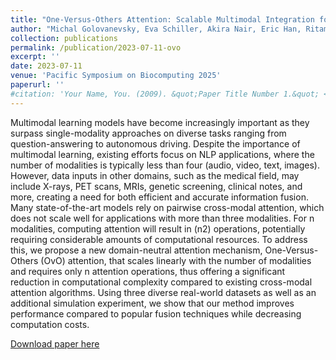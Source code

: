 ```yaml
---
title: "One-Versus-Others Attention: Scalable Multimodal Integration for Biomedical Data"
author: "Michal Golovanevsky, Eva Schiller, Akira Nair, Eric Han, Ritambhara Singh, Carsten Eickhoff"
collection: publications
permalink: /publication/2023-07-11-ovo
excerpt: ''
date: 2023-07-11
venue: 'Pacific Symposium on Biocomputing 2025'
paperurl: ''
#citation: 'Your Name, You. (2009). &quot;Paper Title Number 1.&quot; <i>Journal 1</i>. 1(1).'
---
```

Multimodal learning models have become increasingly important as they surpass single-modality approaches on diverse tasks ranging from question-answering to autonomous driving. Despite the importance of multimodal learning, existing efforts focus on NLP applications, where the number of modalities is typically less than four (audio, video, text, images). However, data inputs in other domains, such as the medical field, may include X-rays, PET scans, MRIs, genetic screening, clinical notes, and more, creating a need for both efficient and accurate information fusion. Many state-of-the-art models rely on pairwise cross-modal attention, which does not scale well for applications with more than three modalities. For n modalities, computing attention will result in (n2) operations, potentially requiring considerable amounts of computational resources. To address this, we propose a new domain-neutral attention mechanism, One-Versus-Others (OvO) attention, that scales linearly with the number of modalities and requires only n attention operations, thus offering a significant reduction in computational complexity compared to existing cross-modal attention algorithms. Using three diverse real-world datasets as well as an additional simulation experiment, we show that our method improves performance compared to popular fusion techniques while decreasing computation costs.

[Download paper here](https://arxiv.org/abs/2307.05435)

<!-- Recommended citation: Your Name, You. (2009). "Paper Title Number 1." <i>Journal 1</i>. 1(1). -->